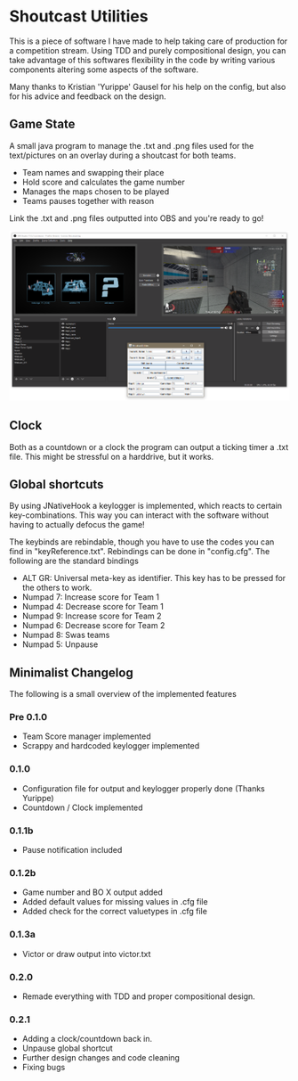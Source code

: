 # Shoutcast Utilities
This is a piece of software I have made to help taking care of production for a competition stream. Using TDD and purely compositional design, you can take advantage of this softwares flexibility in the code by writing various components altering some aspects of the software.

Many thanks to Kristian 'Yurippe' Gausel for his help on the config, but also for his advice and feedback on the design.

## Game State
A small java program to manage the .txt and .png files used for the text/pictures on an overlay during a shoutcast for both teams.
- Team names and swapping their place
- Hold score and calculates the game number
- Manages the maps chosen to be played
- Teams pauses together with reason

Link the .txt and .png files outputted into OBS and you're ready to go!

![Alt text](/img/0.2_example.png?raw=true "OBS using the output of the program")

## Clock
Both as a countdown or a clock the program can output a ticking timer a .txt file. This might be stressful on a harddrive, but it works.

## Global shortcuts
By using JNativeHook a keylogger is implemented, which reacts to certain key-combinations. This way you can interact with the software without having to actually defocus the game!

The keybinds are rebindable, though you have to use the codes you can find in "keyReference.txt". Rebindings can be done in "config.cfg". The following are the standard bindings

- ALT GR: Universal meta-key as identifier. This key has to be pressed for the others to work.
- Numpad 7: Increase score for Team 1
- Numpad 4: Decrease score for Team 1
- Numpad 9: Increase score for Team 2
- Numpad 6: Decrease score for Team 2
- Numpad 8: Swas teams
- Numpad 5: Unpause

## Minimalist Changelog
The following is a small overview of the implemented features

### Pre 0.1.0
- Team Score manager implemented
- Scrappy and hardcoded keylogger implemented

### 0.1.0
- Configuration file for output and keylogger properly done (Thanks Yurippe)
- Countdown / Clock implemented

### 0.1.1b
- Pause notification included

### 0.1.2b
- Game number and BO X output added
- Added default values for missing values in .cfg file
- Added check for the correct valuetypes in .cfg file

### 0.1.3a
- Victor or draw output into victor.txt

### 0.2.0
- Remade everything with TDD and proper compositional design.

### 0.2.1
- Adding a clock/countdown back in.
- Unpause global shortcut
- Further design changes and code cleaning
- Fixing bugs